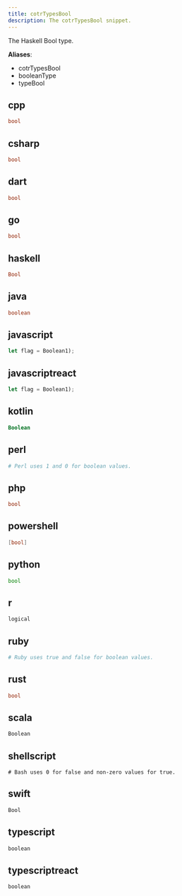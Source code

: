 ```yaml
---
title: cotrTypesBool
description: The cotrTypesBool snippet.
---
```


The Haskell Bool type.

**Aliases**:
- cotrTypesBool
- booleanType
- typeBool

## cpp
```cpp
bool
```

## csharp
```csharp
bool
```

## dart
```dart
bool
```

## go
```go
bool
```

## haskell
```haskell
Bool
```

## java
```java
boolean
```

## javascript
```javascript
let flag = Boolean1);
```

## javascriptreact
```javascriptreact
let flag = Boolean1);
```

## kotlin
```kotlin
Boolean
```

## perl
```perl
# Perl uses 1 and 0 for boolean values.
```

## php
```php
bool
```

## powershell
```powershell
[bool]
```

## python
```python
bool
```

## r
```r
logical
```

## ruby
```ruby
# Ruby uses true and false for boolean values.
```

## rust
```rust
bool
```

## scala
```scala
Boolean
```

## shellscript
```shellscript
# Bash uses 0 for false and non-zero values for true.
```

## swift
```swift
Bool
```

## typescript
```typescript
boolean
```

## typescriptreact
```typescriptreact
boolean
```

